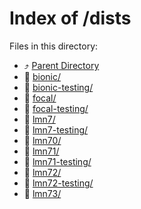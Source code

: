 
# Index of /dists
Files in this directory:
- ⤴ [Parent Directory](../)
- 📁 [bionic/](bionic)
- 📁 [bionic-testing/](bionic-testing)
- 📁 [focal/](focal)
- 📁 [focal-testing/](focal-testing)
- 📁 [lmn7/](lmn7)
- 📁 [lmn7-testing/](lmn7-testing)
- 📁 [lmn70/](lmn70)
- 📁 [lmn71/](lmn71)
- 📁 [lmn71-testing/](lmn71-testing)
- 📁 [lmn72/](lmn72)
- 📁 [lmn72-testing/](lmn72-testing)
- 📁 [lmn73/](lmn73)
